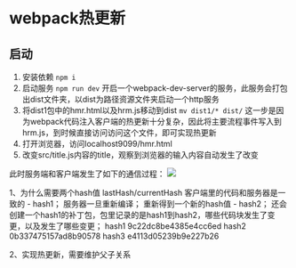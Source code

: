 # webpack热更新

## 启动
1. 安装依赖
`npm i`
2. 启动服务
`npm run dev`
开启一个webpack-dev-server的服务，此服务会打包出dist文件夹，以dist为路径资源文件夹启动一个http服务
3. 将dist1包中的hmr.html以及hrm.js移动到dist
`mv dist1/* dist/`
这一步是因为webpack代码注入客户端的热更新十分复杂，因此将主要流程事件写入到hrm.js，到时候直接访问访问这个文件，即可实现热更新
4. 打开浏览器，访问localhost9099/hmr.html
5. 改变src/title.js内容的title，观察到浏览器的输入内容自动发生了改变

此时服务端和客户端发生了如下的通信过程：
![](https://www.yuque.com/u448294/oozdck/uv3qct?inner=uHKEp)




1、为什么需要两个hash值
  lastHash/currentHash
  客户端里的代码和服务器是一致的 - hash1；
  服务器一旦重新编译；
  重新得到一个新的hash值 - hash2；
  还会创建一个hash1的补丁包，包里记录的是hash1到hash2，哪些代码块发生了变更，以及发生了哪些变更；
  hash1   9c22dc8be4385e4cc6ed
  hash2   0b337475157ad8b90578
  hash3   e4113d05239b9e227b26


2、实现热更新，需要维护父子关系
